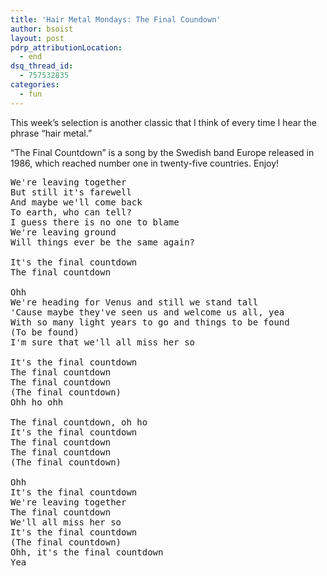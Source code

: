 ```yaml
---
title: 'Hair Metal Mondays: The Final Coundown'
author: bsoist
layout: post
pdrp_attributionLocation:
  - end
dsq_thread_id:
  - 757532835
categories:
  - fun
---
```

This week&#8217;s selection is another classic that I think of every time I hear the phrase &#8220;hair metal.&#8221; 

&#8220;The Final Countdown&#8221; is a song by the Swedish band Europe released in 1986, which reached number one in twenty-five countries. Enjoy!

<div>
</div>

<pre>We're leaving together
But still it's farewell
And maybe we'll come back
To earth, who can tell?
I guess there is no one to blame
We're leaving ground
Will things ever be the same again?

It's the final countdown
The final countdown

Ohh
We're heading for Venus and still we stand tall
'Cause maybe they've seen us and welcome us all, yea
With so many light years to go and things to be found
(To be found)
I'm sure that we'll all miss her so

It's the final countdown
The final countdown
The final countdown
(The final countdown)
Ohh ho ohh

The final countdown, oh ho
It's the final countdown
The final countdown
The final countdown
(The final countdown)

Ohh
It's the final countdown
We're leaving together
The final countdown
We'll all miss her so
It's the final countdown
(The final countdown)
Ohh, it's the final countdown
Yea
</pre>
